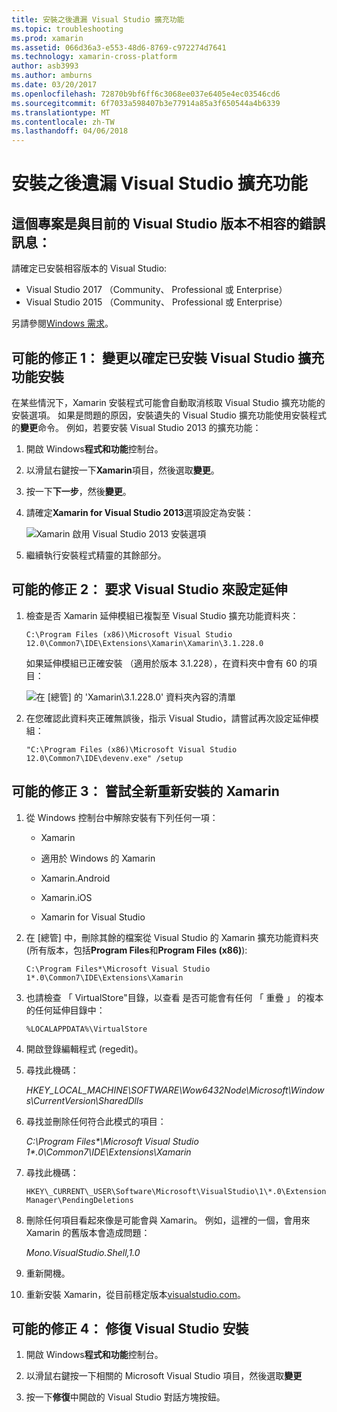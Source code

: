 ```yaml
---
title: 安裝之後遺漏 Visual Studio 擴充功能
ms.topic: troubleshooting
ms.prod: xamarin
ms.assetid: 066d36a3-e553-48d6-8769-c972274d7641
ms.technology: xamarin-cross-platform
author: asb3993
ms.author: amburns
ms.date: 03/20/2017
ms.openlocfilehash: 72870b9bf6ff6c3068ee037e6405e4ec03546cd6
ms.sourcegitcommit: 6f7033a598407b3e77914a85a3f650544a4b6339
ms.translationtype: MT
ms.contentlocale: zh-TW
ms.lasthandoff: 04/06/2018
---
```

# <a name="missing-visual-studio-extensions-after-installation"></a>安裝之後遺漏 Visual Studio 擴充功能

## <a name="error-message-this-project-is-incompatible-with-the-current-edition-of-visual-studio"></a>這個專案是與目前的 Visual Studio 版本不相容的錯誤訊息：

請確定已安裝相容版本的 Visual Studio:

-   Visual Studio 2017 （Community、 Professional 或 Enterprise）
-   Visual Studio 2015 （Community、 Professional 或 Enterprise）

另請參閱[Windows 需求](~/cross-platform/get-started/requirements.md#windows)。

## <a name="possible-fix-1-change-the-installation-to-make-sure-the-visual-studio-extensions-are-installed"></a>可能的修正 1： 變更以確定已安裝 Visual Studio 擴充功能安裝

在某些情況下，Xamarin 安裝程式可能會自動取消核取 Visual Studio 擴充功能的安裝選項。 如果是問題的原因，安裝遺失的 Visual Studio 擴充功能使用安裝程式的**變更**命令。 例如，若要安裝 Visual Studio 2013 的擴充功能：

1. 開啟 Windows**程式和功能**控制台。

2. 以滑鼠右鍵按一下**Xamarin**項目，然後選取**變更**。

3. 按一下**下一步**，然後**變更**。

4. 請確定**Xamarin for Visual Studio 2013**選項設定為安裝：

    ![](missing-vs-extensions-images/installer.png "Xamarin 啟用 Visual Studio 2013 安裝選項")

5. 繼續執行安裝程式精靈的其餘部分。

## <a name="possible-fix-2-ask-visual-studio-to-set-up-the-extensions-again"></a>可能的修正 2： 要求 Visual Studio 來設定延伸

1. 檢查是否 Xamarin 延伸模組已複製至 Visual Studio 擴充功能資料夾：

    `C:\Program Files (x86)\Microsoft Visual Studio 12.0\Common7\IDE\Extensions\Xamarin\Xamarin\3.1.228.0`

    如果延伸模組已正確安裝 （適用於版本 3.1.228），在資料夾中會有 60 的項目：


    ![](missing-vs-extensions-images/folder.png "在 [總管] 的 'Xamarin\3.1.228.0' 資料夾內容的清單")

2. 在您確認此資料夾正確無誤後，指示 Visual Studio，請嘗試再次設定延伸模組：

    `"C:\Program Files (x86)\Microsoft Visual Studio 12.0\Common7\IDE\devenv.exe" /setup`

## <a name="possible-fix-3-try-a-fresh-reinstall-of-xamarin"></a>可能的修正 3： 嘗試全新重新安裝的 Xamarin

1.  從 Windows 控制台中解除安裝有下列任何一項：

    *   Xamarin

    *   適用於 Windows 的 Xamarin

    *   Xamarin.Android

    *   Xamarin.iOS

    *   Xamarin for Visual Studio

2.  在 [總管] 中，刪除其餘的檔案從 Visual Studio 的 Xamarin 擴充功能資料夾 (所有版本，包括**Program Files**和**Program Files (x86)**):

    `C:\Program Files*\Microsoft Visual Studio 1*.0\Common7\IDE\Extensions\Xamarin`

3.  也請檢查 「 VirtualStore"目錄，以查看 是否可能會有任何 「 重疊 」 的複本的任何延伸目錄中：

    `%LOCALAPPDATA%\VirtualStore`

4.  開啟登錄編輯程式 (regedit)。

5.  尋找此機碼：

    _HKEY\_LOCAL\_MACHINE\SOFTWARE\Wow6432Node\Microsoft\Windows\CurrentVersion\SharedDlls_

6.  尋找並刪除任何符合此模式的項目：

    _C:\Program Files\*\Microsoft Visual Studio 1\*.0\Common7\IDE\Extensions\Xamarin_

7.  尋找此機碼：

    `HKEY\_CURRENT\_USER\Software\Microsoft\VisualStudio\1\*.0\ExtensionManager\PendingDeletions`

8.  刪除任何項目看起來像是可能會與 Xamarin。 例如，這裡的一個，會用來 Xamarin 的舊版本會造成問題：

    _Mono.VisualStudio.Shell,1.0_

9.  重新開機。

10.  重新安裝 Xamarin，從目前穩定版本[visualstudio.com](https://visualstudio.com/xamarin)。

## <a name="possible-fix-4-repair-visual-studio-installation"></a>可能的修正 4： 修復 Visual Studio 安裝

1.  開啟 Windows**程式和功能**控制台。

2.  以滑鼠右鍵按一下相關的 Microsoft Visual Studio 項目，然後選取**變更**

3.  按一下**修復**中開啟的 Visual Studio 對話方塊按鈕。
